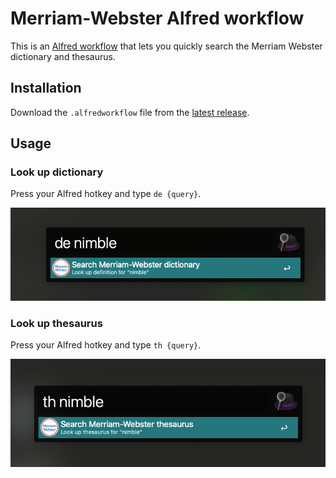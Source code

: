 # Merriam-Webster Alfred workflow

This is an [Alfred workflow](https://www.alfredapp.com/workflows/) that lets you quickly search the Merriam Webster dictionary and thesaurus.

## Installation
Download the `.alfredworkflow` file from the [latest release](https://github.com/sajadtorkamani/merriam-webster-alfred-workflow/releases).

## Usage

### Look up dictionary

Press your Alfred hotkey and type `de {query}`.

![Alfred workflow for Merriam-Webster dictionary](./screenshots/Dictionary.png)

### Look up thesaurus

Press your Alfred hotkey and type `th {query}`.

![Alfred workflow for Merriam-Webster thesaurus](./screenshots/Thesaurus.png)

